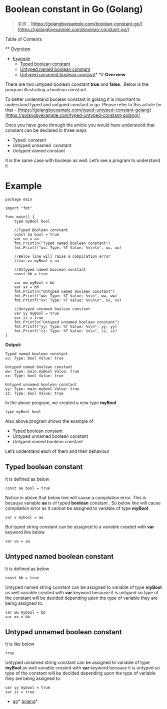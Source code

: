 <!--yml
category: 未分类
date: 2024-10-13 06:28:24
-->

# Boolean constant in Go (Golang)

> 来源：[https://golangbyexample.com/boolean-constant-go/](https://golangbyexample.com/boolean-constant-go/)

Table of Contents

 **   [Overview](#Overview "Overview")
*   [Example](#Example "Example")
    *   [Typed boolean constant](#Typed_boolean_constant "Typed boolean constant")
    *   [Untyped named boolean constant](#Untyped_named_boolean_constant "Untyped named boolean constant")
    *   [Untyped unnamed boolean constant](#Untyped_unnamed_boolean_constant "Untyped unnamed boolean constant")*  *# **Overview**

There are two untyped boolean constant **true** and **false**.  Below is the program illustrating a boolean constant. 

To better understand boolean constant in golang it is important to understand typed and untyped constant in go. Please refer to this article for that – [https://golangbyexample.com/typed-untyped-constant-golang](https://golangbyexample.com/typed-untyped-constant-golang)/

Once you have gone through the article you would have understood that constant can be declared in three ways

*   Typed  constant
*   Untyped unnamed  constant
*   Untyped named constant

It is the same case with boolean as well. Let’s see a program to understand it

# **Example**

```
package main

import "fmt"

func main() {
	type myBool bool

	//Typed Boolean constant
	const aa bool = true
	var uu = aa
	fmt.Println("Typed named boolean constant")
	fmt.Printf("uu: Type: %T Value: %v\n\n", uu, uu)

	//Below line will raise a compilation error
	//var vv myBool = aa

	//Untyped named boolean constant
	const bb = true

	var ww myBool = bb
	var xx = bb
	fmt.Println("Untyped named boolean constant")
	fmt.Printf("ww: Type: %T Value: %v\n", ww, ww)
	fmt.Printf("xx: Type: %T Value: %v\n\n", xx, xx)

	//Untyped unnamed boolean constant
	var yy myBool = true
	var zz = true
	fmt.Println("Untyped unnamed boolean constant")
	fmt.Printf("yy: Type: %T Value: %v\n", yy, yy)
	fmt.Printf("zz: Type: %T Value: %v\n", zz, zz)
}
```

**Output:**

```
Typed named boolean constant
uu: Type: bool Value: true

Untyped named boolean constant
ww: Type: main.myBool Value: true
xx: Type: bool Value: true

Untyped unnamed boolean constant
yy: Type: main.myBool Value: true
zz: Type: bool Value: true
```

In the above program, we created a new type **myBool**

```
type myBool bool
```

Also above program shows the example of

*   Typed boolean constant
*   Untyped unnamed boolean constant
*   Untyped named boolean constant

Let’s understand each of them and their behaviour

## **Typed boolean constant**

It is defined as below

```
const aa bool = true
```

Notice in above that below line will cause a compilation error. This is because variable **aa** is of typed **boolean** constant . So below line will cause compilation error as it cannot be assigned to variable of type **myBool**

```
var v mybool = aa
```

But typed string constant can be assigned to a variable created with **var** keyword like below

```
var uu = aa
```

## **Untyped named boolean constant**

It is defined as below

```
const bb = true
```

Untyped named string constant can be assigned to variable of type **myBool** as well variable created with **var** keyword because it is untyped so type of the constant will be decided depending upon the type of variable they are being assigned to.

```
var ww mybool = bb
var xx = bb
```

## **Untyped unnamed boolean constant**

It is like below

```
true
```

Untyped unnamed string constant can be assigned to variable of type **myBool** as well variable created with **var** keyword because it is untyped so type of the constant will be decided depending upon the type of variable they are being assigned to.

```
var yy mybool = true
var zz = true
```

*   [go](https://golangbyexample.com/tag/go/)*   [golang](https://golangbyexample.com/tag/golang/)*